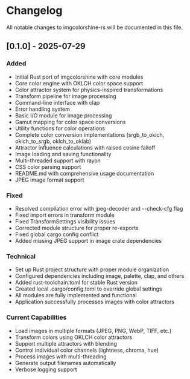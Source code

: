 # Changelog

All notable changes to imgcolorshine-rs will be documented in this file.

## [0.1.0] - 2025-07-29

### Added
- Initial Rust port of imgcolorshine with core modules
- Core color engine with OKLCH color space support
- Color attractor system for physics-inspired transformations
- Transform pipeline for image processing
- Command-line interface with clap
- Error handling system
- Basic I/O module for image processing
- Gamut mapping for color space conversions
- Utility functions for color operations
- Complete color conversion implementations (srgb_to_oklch, oklch_to_srgb, oklch_to_oklab)
- Attractor influence calculations with raised cosine falloff
- Image loading and saving functionality
- Multi-threaded support with rayon
- CSS color parsing support
- README.md with comprehensive usage documentation
- JPEG image format support

### Fixed
- Resolved compilation error with jpeg-decoder and --check-cfg flag
- Fixed import errors in transform module
- Fixed TransformSettings visibility issues
- Corrected module structure for proper re-exports
- Fixed global cargo config conflict
- Added missing JPEG support in image crate dependencies

### Technical
- Set up Rust project structure with proper module organization
- Configured dependencies including image, palette, clap, and others
- Added rust-toolchain.toml for stable Rust version
- Created local .cargo/config.toml to override global settings
- All modules are fully implemented and functional
- Application successfully processes images with color attractors

### Current Capabilities
- Load images in multiple formats (JPEG, PNG, WebP, TIFF, etc.)
- Transform colors using OKLCH color attractors
- Support multiple attractors with blending
- Control individual color channels (lightness, chroma, hue)
- Process images with multi-threading
- Generate output filenames automatically
- Verbose logging support